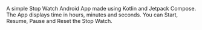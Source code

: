 A simple Stop Watch Android App made using Kotlin and Jetpack Compose. The App displays time in hours, minutes and seconds. You can Start, Resume, Pause and Reset the Stop Watch.
